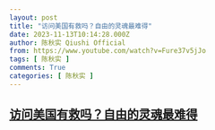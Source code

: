 ```yaml
---
layout: post
title: "访问美国有救吗？自由的灵魂最难得"
date: 2023-11-13T10:14:28.000Z
author: 陈秋实 Qiushi Official
from: https://www.youtube.com/watch?v=Fure37v5jJo
tags: [ 陈秋实 ]
comments: True
categories: [ 陈秋实 ]
---
```

<!--1699870468000-->
[访问美国有救吗？自由的灵魂最难得](https://www.youtube.com/watch?v=Fure37v5jJo)
------

<div>

</div>
